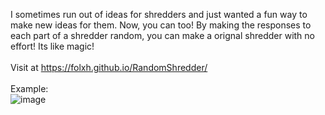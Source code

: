 I sometimes run out of ideas for shredders and just wanted a fun way to make new ideas for them. Now, you can too! By making the responses to each part of a shredder random, you can make a orignal shredder with no effort! Its like magic!
<br>
<br>
Visit at https://folxh.github.io/RandomShredder/ 
<br>
<br>
Example:
<br>
![image](https://github.com/user-attachments/assets/7cc1b116-6ac6-44ac-a0ed-f2e3cda4a43c)

